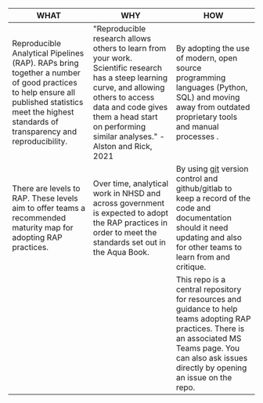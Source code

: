 | **WHAT**                                                                                                                                                                                            | **WHY**                                                                                                                                                                                                                                        | **HOW**                                                                                                                                                                                                                |
|-----------------------------------------------------------------------------------------------------------------------------------------------------------------------------------------------------|------------------------------------------------------------------------------------------------------------------------------------------------------------------------------------------------------------------------------------------------|------------------------------------------------------------------------------------------------------------------------------------------------------------------------------------------------------------------------|
| Reproducible Analytical Pipelines (RAP).  RAPs bring together a number of good  practices to help ensure all published  statistics meet the highest standards of  transparency and reproducibility. | "Reproducible research allows others to learn from your work. Scientific research has a  steep learning curve, and allowing others to  access data and code gives them a head  start on performing similar analyses."  - Alston and Rick, 2021 | By adopting the use of modern, open source  programming languages (Python, SQL) and moving away  from outdated proprietary tools and manual processes .                                                                        |
| There are levels to RAP. These levels  aim to offer teams a recommended  maturity map for adopting RAP practices.                                                                                   | Over time, analytical work in NHSD and across  government is expected to adopt the RAP  practices in order to meet the standards set  out in the Aqua Book.                                                                                    | By using [git](/development-approach/01_intro-to-git.md) version control and github/gitlab to keep  a record of the code and documentation should it need  updating and also for other teams to learn from and  critique. |
|                                                                                                                                                                                                     |                                                                                                                                                                                                                                                | This repo is a central repository for resources and  guidance to help teams adopting RAP practices. There  is an associated MS Teams page. You can also ask  issues directly by opening an issue on the repo.          |
